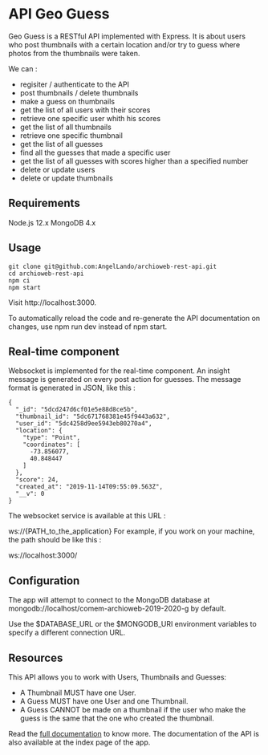 # API Geo Guess
Geo Guess is a RESTful API implemented with Express. It is about users who post thumbnails with a certain location and/or try to guess where photos from the thumbnails were taken.

We can :

* regisiter / authenticate to the API
* post thumbnails / delete thumbnails
* make a guess on thumbnails
* get the list of all users with their scores
* retrieve one specific user whith his scores
* get the list of all thumbnails
* retrieve one specific thumbnail
* get the list of all guesses
* find all the guesses that made a specific user
* get the list of all guesses with scores higher than a specified number
* delete or update users
* delete or update thumbnails

## Requirements
Node.js 12.x
MongoDB 4.x

## Usage
```
git clone git@github.com:AngelLando/archioweb-rest-api.git
cd archioweb-rest-api
npm ci
npm start
```

Visit http://localhost:3000.

To automatically reload the code and re-generate the API documentation on changes, use npm run dev instead of npm start.

## Real-time component
Websocket is implemented for the real-time component. An insight message is generated on every post action for guesses. The message format is generated in JSON, like this :

```
{
  "_id": "5dcd247d6cf01e5e88d8ce5b",
  "thumbnail_id": "5dc671768381e45f9443a632",
  "user_id": "5dc4258d9ee5943eb80270a4",
  "location": {
    "type": "Point",
    "coordinates": [
      -73.856077,
      40.848447
    ]
  },
  "score": 24,
  "created_at": "2019-11-14T09:55:09.563Z",
  "__v": 0
}
```

The websocket service is available at this URL :

ws://{PATH_to_the_application}
For example, if you work on your machine, the path should be like this :

ws://localhost:3000/

## Configuration
The app will attempt to connect to the MongoDB database at mongodb://localhost/comem-archioweb-2019-2020-g by default.

Use the $DATABASE_URL or the $MONGODB_URI environment variables to specify a different connection URL.

## Resources
This API allows you to work with Users, Thumbnails and Guesses:

* A Thumbnail MUST have one User.
* A Guess MUST have one User and one Thumbnail.
* A Guess CANNOT be made on a thumbnail if the user who make the guess is the same that the one who created the thumbnail.

Read the [full documentation](https://comem-archioweb-2019-2020-g.herokuapp.com/) to know more. The documentation of the API is also available at the index page of the app. 